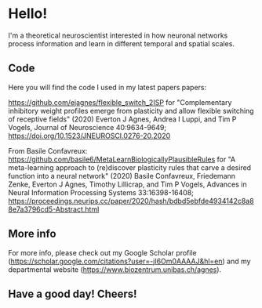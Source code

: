 # Hello!

I'm a theoretical neuroscientist interested in how neuronal networks process information and learn in different temporal and spatial scales.

## Code

Here you will find the code I used in my latest papers papers:

https://github.com/ejagnes/flexible_switch_2ISP for "Complementary inhibitory weight profiles emerge from plasticity and allow flexible switching of receptive fields" (2020) Everton J Agnes, Andrea I Luppi, and Tim P Vogels, Journal of Neuroscience 40:9634-9649; https://doi.org/10.1523/JNEUROSCI.0276-20.2020

From Basile Confavreux: https://github.com/basile6/MetaLearnBiologicallyPlausibleRules for "A meta-learning approach to (re)discover plasticity rules that carve a desired function into a neural network" (2020) Basile Confavreux, Friedemann Zenke, Everton J Agnes, Timothy Lillicrap, and Tim P Vogels, Advances in Neural Information Processing Systems 33:16398-16408; https://proceedings.neurips.cc/paper/2020/hash/bdbd5ebfde4934142c8a88e7a3796cd5-Abstract.html

## More info

For more info, please check out my Google Scholar profile (https://scholar.google.com/citations?user=-jI6Om0AAAAJ&hl=en) and my departmental website (https://www.biozentrum.unibas.ch/agnes).

## Have a good day! Cheers!
